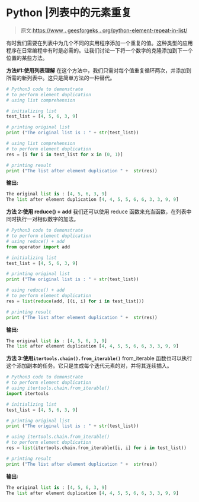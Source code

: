 # Python |列表中的元素重复

> 原文:[https://www . geesforgeks . org/python-element-repeat-in-list/](https://www.geeksforgeeks.org/python-element-repetition-in-list/)

有时我们需要在列表中为几个不同的实用程序添加一个重复的值。这种类型的应用程序在日常编程中有时是必需的。让我们讨论一下将一个数字的克隆添加到下一个位置的某些方法。

**方法#1:使用列表理解**
在这个方法中，我们只需对每个值重复循环两次，并添加到所需的新列表中。这只是简单方法的一种替代。

```py
# Python3 code to demonstrate 
# to perform element duplication
# using list comprehension

# initializing list  
test_list = [4, 5, 6, 3, 9]

# printing original list
print ("The original list is : " + str(test_list))

# using list comprehension
# to perform element duplication
res = [i for i in test_list for x in (0, 1)]

# printing result 
print ("The list after element duplication " +  str(res))
```

**输出:**

```py
The original list is : [4, 5, 6, 3, 9]
The list after element duplication [4, 4, 5, 5, 6, 6, 3, 3, 9, 9]

```

**方法 2:使用 **reduce() + add****
我们还可以使用 reduce 函数来充当函数，在列表中同时执行一对相似数字的加法。

```py
# Python3 code to demonstrate 
# to perform element duplication
# using reduce() + add
from operator import add

# initializing list  
test_list = [4, 5, 6, 3, 9]

# printing original list
print ("The original list is : " + str(test_list))

# using reduce() + add
# to perform element duplication
res = list(reduce(add, [(i, i) for i in test_list]))

# printing result 
print ("The list after element duplication " +  str(res))
```

**输出:**

```py
The original list is : [4, 5, 6, 3, 9]
The list after element duplication [4, 4, 5, 5, 6, 6, 3, 3, 9, 9]

```

**方法 3:使用`itertools.chain().from_iterable()`**
from_iterable 函数也可以执行这个添加副本的任务。它只是生成每个迭代元素的对，并将其连续插入。

```py
# Python3 code to demonstrate 
# to perform element duplication
# using itertools.chain.from_iterable()
import itertools

# initializing list  
test_list = [4, 5, 6, 3, 9]

# printing original list
print ("The original list is : " + str(test_list))

# using itertools.chain.from_iterable()
# to perform element duplication
res = list(itertools.chain.from_iterable([i, i] for i in test_list))

# printing result 
print ("The list after element duplication " +  str(res))
```

**输出:**

```py
The original list is : [4, 5, 6, 3, 9]
The list after element duplication [4, 4, 5, 5, 6, 6, 3, 3, 9, 9]

```